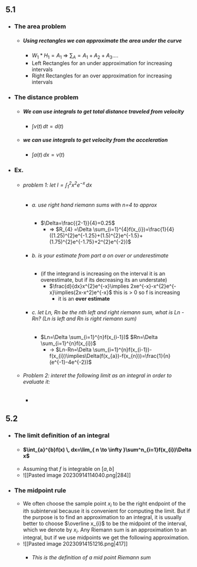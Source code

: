 ## 5.1 
- ### The area problem
	- ##### Using rectangles we can approximate the area under the curve
		- $W_{1}*H_{1}=A_{1}$ => $\sum_{A}=A_{1}+A_{2}+A_{3}\dots.$
		- Left Rectangles for an under approximation for increasing intervals
		- Right Rectangles for an over approximation for increasing intervals
- ### The distance problem
	- ##### We can use integrals to get total distance traveled from velocity 
		- $\int v(t) \, dt=d(t)$
	- ##### we can use integrals to get velocity from the acceleration
		- $\int a(t) \, dx=v(t)$
- ### Ex.
	- ###### problem 1: let $I=\int _{1}^{2}x^{2}e^{-x} \, dx$ 
		- ###### a. use right hand riemann sums with n=4 to approx
			- $\Delta=\frac{{2-1}}{4}=0.25$
				- => $R_{4} =\Delta \sum_{i=1}^{4}f(x_{i})=\frac{1}{4}((1.25)^{2}e^{-1.25}+(1.5)^{2}e^{-1.5}+(1.75)^{2}e^{-1.75}+2^{2}e^{-2})$
		- ###### b. is your estimate from part a on over or underestimate
			- (if the integrand is increasing on the interval it is an overestimate, but if its decreasing its an understate)
				- $\frac{d}{dx}x^{2}e^{-x}\implies 2xe^{-x}-x^{2}e^{-x}\implies(2x-x^2)e^{-x}$ this is > 0 so f is increasing
					- it is an **over estimate**
		- ###### c. let Ln, Rn be the nth left and right riemann sum, what is Ln -Rn? (Ln is left and Rn is right riemann sum)
			- $Ln=\Delta \sum_{i=1}^{n}f(x_{i-1})$ $Rn=\Delta \sum_{i=1}^{n}f(x_{i})$
				- -> $Ln-Rn=\Delta \sum_{i=1}^{n}f(x_{i-1})-f(x_{i})\implies\Delta(f(x_{a})-f(x_{n}))=\frac{1}{n} (e^{-1}-4e^{-2})$
	- ###### Problem 2: interet the following limit as an integral in order to evaluate it:
		- 

## 5.2
- ### The limit definition of an integral
	- #### $\int_{a}^{b}f(x) \, dx=\lim_{ n \to \infty }\sum^n_{i=1}f(x_{i})\Delta x$
	- Assuming that $f$ is integrable on $[a,b]$
	- ![[Pasted image 20230914114040.png|284]]
- ### The midpoint rule
	-   We often choose the sample point $x_{i}$ to be the right endpoint of the ith subinterval because it is convenient for computing the limit. But if the purpose is to find an approximation to an integral, it is usually better to choose $\overline x_{i}$ to be the midpoint of the interval, which we denote by $x_{i}$. Any Riemann sum is an approximation to an integral, but if we use midpoints we get the following approximation.
	- ![[Pasted image 20230914151216.png|417]]
		- ###### This is the definition of a mid point Riemann sum

